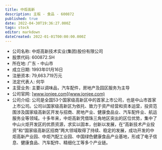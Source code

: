 ```yaml
---
title: 中炬高新
description: 主板 - 食品 - 600872
published: true
date: 2022-04-30T19:36:27.000Z
tags: stock
editor: markdown
dateCreated: 2022-01-01T00:00:00.000Z
---
```


- 公司名称: 中炬高新技术实业(集团)股份有限公司
- 股票代码: 600872.SH
- 所在地: 广东 - 中山市
- 成立日期: 1993年01月16日
- 注册资本: 79,663.719万元
- 法定代表人: 何华
- 主营业务: 主要以调味品，汽车配件，房地产及园区服务为主导
- 公司官网: [www.jonjee.com](www.jonjee.com)
- 公司介绍: 公司是全国53个国家级高新区中的首家上市公司，也是中山市首家上市公司。公司以国家级高新区为依托、致力于资产经营和资本运营，投资范围涉及国家级高新区开发与招商、房地产业、健康食品业、汽车配件业、航运服务业等领域。十多年来，中炬高新凭借珠三角地区突出的区位优势，集中了中山火炬开发区的优质资源，求实以固本，创新以发展，在“高新技术产业投资”和“国家级高新区招商”两大领域取得了持续、稳定的发展，成功开发的中炬高新产业园、中炬汽配工业园、中国绿色健康食品产业基地，形成了电子信息、健康食品、汽车配件、精细化工等多个产业链。


